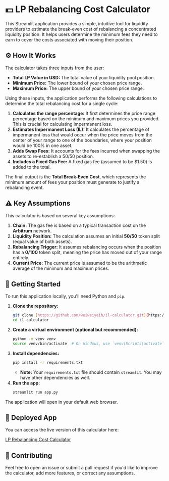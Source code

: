 # 💵 LP Rebalancing Cost Calculator

This Streamlit application provides a simple, intuitive tool for liquidity providers to estimate the break-even cost of rebalancing a concentrated liquidity position. It helps users determine the minimum fees they need to earn to cover the costs associated with moving their position.

## ⚙️ How It Works

The calculator takes three inputs from the user:

- **Total LP Value in USD:** The total value of your liquidity pool position.
- **Minimum Price:** The lower bound of your chosen price range.
- **Maximum Price:** The upper bound of your chosen price range.

Using these inputs, the application performs the following calculations to determine the total rebalancing cost for a single cycle:

1.  **Calculates the range percentage:** It first determines the price range percentage based on the minimum and maximum prices you provided. This is crucial for calculating impermanent loss.
2.  **Estimates Impermanent Loss (IL):** It calculates the percentage of impermanent loss that would occur when the price moves from the center of your range to one of the boundaries, where your position would be 100% in one asset.
3.  **Adds Swap Fees:** It accounts for the fees incurred when swapping the assets to re-establish a 50/50 position.
4.  **Includes a Fixed Gas Fee:** A fixed gas fee (assumed to be $1.50) is added to the total.

The final output is the **Total Break-Even Cost**, which represents the minimum amount of fees your position must generate to justify a rebalancing event.

## ⚠️ Key Assumptions

This calculator is based on several key assumptions:

1.  **Chain:** The gas fee is based on a typical transaction cost on the **Arbitrum** network.
2.  **Liquidity Position:** The calculation assumes an initial **50/50** token split (equal value of both assets).
3.  **Rebalancing Trigger:** It assumes rebalancing occurs when the position has a **0/100** token split, meaning the price has moved out of your range entirely.
4.  **Current Price:** The current price is assumed to be the arithmetic average of the minimum and maximum prices.

## 🚀 Getting Started

To run this application locally, you'll need Python and `pip`.

1.  **Clone the repository:**
    ```bash
    git clone [https://github.com/weiweiyeih/il-calculator.git](https://github.com/weiweiyeih/il-calculator.git)
    cd il-calculator
    ```
2.  **Create a virtual environment (optional but recommended):**
    ```bash
    python -m venv venv
    source venv/bin/activate  # On Windows, use `venv\Scripts\activate`
    ```
3.  **Install dependencies:**
    ```bash
    pip install -r requirements.txt
    ```
    - **Note:** Your `requirements.txt` file should contain `streamlit`. You may have other dependencies as well.
4.  **Run the app:**
    ```bash
    streamlit run app.py
    ```

The application will open in your default web browser.

## 🔗 Deployed App

You can access the live version of this calculator here:

[LP Rebalancing Cost Calculator](https://il-calculator-zr584unqtx5vwfjdkmgbbe.streamlit.app/)

## 🤝 Contributing

Feel free to open an issue or submit a pull request if you'd like to improve the calculator, add more features, or correct any assumptions.
